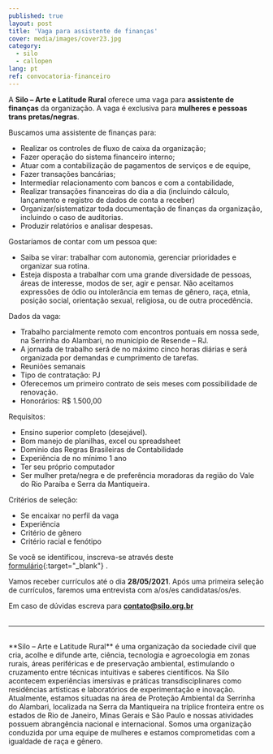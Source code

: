 ```yaml
---
published: true
layout: post
title: 'Vaga para assistente de finanças'
cover: media/images/cover23.jpg
category:
  - silo
  - callopen
lang: pt
ref: convocatoria-financeiro
---
```


A **Silo – Arte e Latitude Rural** oferece uma vaga para **assistente de finanças** da organização. A vaga é exclusiva para **mulheres e pessoas trans pretas/negras**. 


Buscamos uma assistente de finanças para:
* Realizar os controles de fluxo de caixa da organização;
* Fazer operação do sistema financeiro interno;
* Atuar com a contabilização de pagamentos de serviços e de equipe, 
* Fazer transações bancárias;
* Intermediar relacionamento com bancos e com a contabilidade, 
* Realizar transações financeiras do dia a dia (incluindo cálculo, lançamento e registro de dados de conta a receber) 
* Organizar/sistematizar toda documentação de finanças da organização, incluindo o caso de auditorias. 
* Produzir relatórios e analisar despesas. 
   
Gostaríamos de contar com um pessoa que:
* Saiba se virar: trabalhar com autonomia, gerenciar prioridades e organizar sua rotina.
* Esteja disposta a trabalhar com uma grande diversidade de pessoas, áreas de interesse, modos de ser, agir e pensar. Não aceitamos expressões de ódio ou intolerância em temas de gênero, raça, etnia, posição social, orientação sexual, religiosa, ou de outra procedência.

Dados da vaga:
* Trabalho parcialmente remoto com encontros pontuais em nossa sede, na Serrinha do Alambari, no município de Resende – RJ.
* A jornada de trabalho será de no máximo cinco horas diárias e será organizada por demandas e cumprimento de tarefas.
* Reuniões semanais
* Tipo de contratação: PJ 
* Oferecemos um primeiro contrato de seis meses com possibilidade de renovação.
* Honorários: R$ 1.500,00

Requisitos:
* Ensino superior completo (desejável).
* Bom manejo de planilhas, excel ou spreadsheet
* Domínio das Regras Brasileiras de Contabilidade
* Experiência de no mínimo 1 ano
* Ter seu próprio computador
* Ser mulher preta/negra e de preferência moradoras da região do Vale do Rio Paraíba e Serra da Mantiqueira.

Critérios de seleção:
* Se encaixar no perfil da vaga
* Experiência
* Critério de gênero
* Critério racial e fenótipo
 
Se você se identificou, inscreva-se através deste [formulário](https://forms.gle/PZehwBAz58eDFRLD8){:target="_blank"} .
  
Vamos receber currículos até o dia **28/05/2021**.
Após uma primeira seleção de currículos, faremos uma entrevista com a/os/es  candidatas/os/es. 


Em caso de dúvidas escreva para **contato@silo.org.br**
<br><br>

---

<br>
**Silo – Arte e Latitude Rural** é uma organização da sociedade civil que cria, acolhe e difunde arte, ciência, tecnologia e agroecologia em zonas rurais, áreas periféricas e de preservação ambiental, estimulando o cruzamento entre técnicas intuitivas e saberes científicos. Na Silo acontecem experiências imersivas e práticas transdisciplinares como residências artísticas e laboratórios de experimentação e inovação.
Atualmente, estamos situadas na área de Proteção Ambiental da Serrinha do Alambari, localizada na Serra da Mantiqueira na tríplice fronteira entre os estados de Rio de Janeiro, Minas Gerais e São Paulo e nossas atividades possuem abrangência nacional e internacional. Somos uma organização conduzida por uma equipe de mulheres e estamos comprometidas com a igualdade de raça e gênero.
